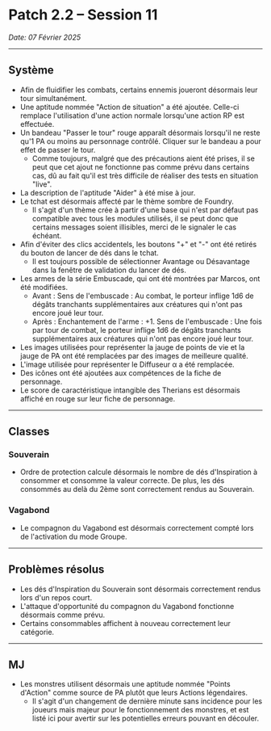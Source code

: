 # Patch 2.2 – Session 11
_Date: 07 Février 2025_

---

## Système

- Afin de fluidifier les combats, certains ennemis joueront désormais leur tour simultanément.
- Une aptitude nommée "Action de situation" a été ajoutée. Celle-ci remplace l'utilisation d'une action normale lorsqu'une action RP est effectuée.
- Un bandeau "Passer le tour" rouge apparaît désormais lorsqu'il ne reste qu'1 PA ou moins au personnage contrôlé. Cliquer sur le bandeau a pour effet de passer le tour.
	- Comme toujours, malgré que des précautions aient été prises, il se peut que cet ajout ne fonctionne pas comme prévu dans certains cas, dû au fait qu'il est très difficile de réaliser des tests en situation "live".
- La description de l'aptitude "Aider" à été mise à jour.
- Le tchat est désormais affecté par le thème sombre de Foundry.
	- Il s'agit d'un thème crée à partir d'une base qui n'est par défaut pas compatible avec tous les modules utilisés, il se peut donc que certains messages soient illisibles, merci de le signaler le cas échéant.
- Afin d'éviter des clics accidentels, les boutons "+" et "-" ont été retirés du bouton de lancer de dés dans le tchat.
	- Il est toujours possible de sélectionner Avantage ou Désavantage dans la fenêtre de validation du lancer de dés.
- Les armes de la série Embuscade, qui ont été montrées par Marcos, ont été modifiées.
	- Avant : Sens de l'embuscade : Au combat, le porteur inflige 1d6 de dégâts tranchants supplémentaires aux créatures qui n'ont pas encore joué leur tour.
	- Après : Enchantement de l'arme : +1. Sens de l'embuscade : Une fois par tour de combat, le porteur inflige 1d6 de dégâts tranchants supplémentaires aux créatures qui n'ont pas encore joué leur tour.
- Les images utilisées pour représenter la jauge de points de vie et la jauge de PA ont été remplacées par des images de meilleure qualité.
- L'image utilisée pour représenter le Diffuseur α a été remplacée.
- Des icônes ont été ajoutées aux compétences de la fiche de personnage.
- Le score de caractéristique intangible des Therians est désormais affiché en rouge sur leur fiche de personnage.

---

## Classes

### Souverain

- Ordre de protection calcule désormais le nombre de dés d'Inspiration à consommer et consomme la valeur correcte. De plus, les dés consommés au delà du 2ème sont correctement rendus au Souverain.

### Vagabond

- Le compagnon du Vagabond est désormais correctement compté lors de l'activation du mode Groupe.

---

## Problèmes résolus

- Les dés d'Inspiration du Souverain sont désormais correctement rendus lors d'un repos court.
- L'attaque d'opportunité du compagnon du Vagabond fonctionne désormais comme prévu.
- Certains consommables affichent à nouveau correctement leur catégorie.

---

## MJ

- Les monstres utilisent désormais une aptitude nommée "Points d'Action" comme source de PA plutôt que leurs Actions légendaires.
	- Il s'agit d'un changement de dernière minute sans incidence pour les joueurs mais majeur pour le fonctionnement des monstres, et est listé ici pour avertir sur les potentielles erreurs pouvant en découler.